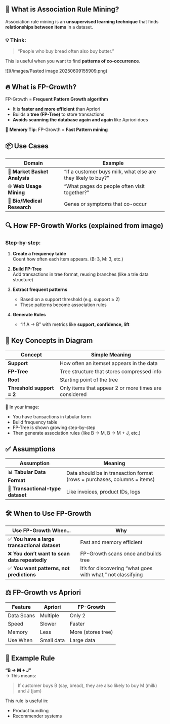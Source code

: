 ## 📘 What is Association Rule Mining?

Association rule mining is an **unsupervised learning technique** that finds **relationships between items** in a dataset.
### 💡 Think:

> “People who buy bread often also buy butter.”

This is useful when you want to find **patterns of co-occurrence**.


![](/images/Pasted image 20250609155909.png)

## 🔥 What is FP-Growth?

FP-Growth = **Frequent Pattern Growth algorithm**

- It is **faster and more efficient** than Apriori
- Builds a **tree (FP-Tree)** to store transactions
- **Avoids scanning the database again and again** like Apriori does

🧠 **Memory Tip**: FP-Growth = **Fast Pattern mining**


## 📦 Use Cases

| Domain                        | Example                                                      |
| ----------------------------- | ------------------------------------------------------------ |
| 🛒 **Market Basket Analysis** | “If a customer buys milk, what else are they likely to buy?” |
| 🌐 **Web Usage Mining**       | “What pages do people often visit together?”                 |
| 🧬 **Bio/Medical Research**   | Genes or symptoms that co-occur                              |
## 🔍 How FP-Growth Works (explained from image)

### Step-by-step:

1. **Create a frequency table**  
    Count how often each item appears. (B: 3, M: 3, etc.)
    
2. **Build FP-Tree**  
    Add transactions in tree format, reusing branches (like a trie data structure)
    
3. **Extract frequent patterns**
    - Based on a support threshold (e.g. support ≥ 2)
    - These patterns become association rules
        
4. **Generate Rules**
    - “If A → B” with metrics like **support, confidence, lift**


## 📐 Key Concepts in Diagram

| Concept                   | Simple Meaning                                        |
| ------------------------- | ----------------------------------------------------- |
| **Support**               | How often an itemset appears in the data              |
| **FP-Tree**               | Tree structure that stores compressed info            |
| **Root**                  | Starting point of the tree                            |
| **Threshold support = 2** | Only items that appear 2 or more times are considered |

🧠 In your image:

- You have transactions in tabular form
- Build frequency table
- FP-Tree is shown growing step-by-step
- Then generate association rules (like B → M, B → M + J, etc.)


## ✅ Assumptions

| Assumption                        | Meaning                                                                  |
| --------------------------------- | ------------------------------------------------------------------------ |
| 📊 **Tabular Data Format**        | Data should be in transaction format (rows = purchases, columns = items) |
| 💽 **Transactional-type dataset** | Like invoices, product IDs, logs                                         |

## 🛠 When to Use FP-Growth

|Use FP-Growth When...|Why|
|---|---|
|✅ **You have a large transactional dataset**|Fast and memory efficient|
|❌ **You don’t want to scan data repeatedly**|FP-Growth scans once and builds tree|
|✅ **You want patterns, not predictions**|It’s for discovering “what goes with what,” not classifying|

## ⚖️ FP-Growth vs Apriori

|Feature|Apriori|FP-Growth|
|---|---|---|
|Data Scans|Multiple|Only 2|
|Speed|Slower|Faster|
|Memory|Less|More (stores tree)|
|Use When|Small data|Large data|

## 📌 Example Rule

**“B → M + J”**  
→ This means:

> If customer buys B (say, bread), they are also likely to buy M (milk) and J (jam)

This rule is useful in:
- Product bundling
- Recommender systems








